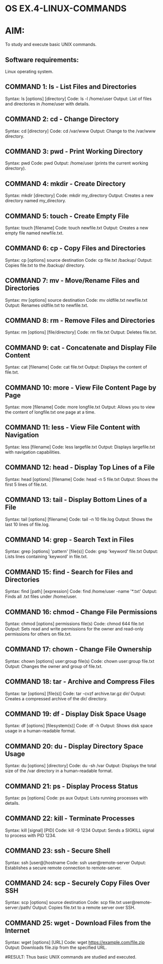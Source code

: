 # OS EX.4-LINUX-COMMANDS

# AIM:
To study and execute basic UNIX commands.
## Software requirements:
Linux operating system.
## COMMAND 1: ls - List Files and Directories

Syntax: 
	ls [options] [directory]
Code: 
	ls -l /home/user
Output: 
	List of files and directories in /home/user with details.

## COMMAND 2: cd - Change Directory

Syntax: 
	cd [directory]
Code: 
	cd /var/www
Output: 
	Change to the /var/www directory.

## COMMAND 3: pwd - Print Working Directory

Syntax: 
	pwd
Code: 
	pwd
Output: 
	/home/user (prints the current working directory).

## COMMAND 4: mkdir - Create Directory

Syntax: 
	mkdir [directory]
Code: 
	mkdir my_directory
Output:	
	Creates a new directory named my_directory.

## COMMAND 5: touch - Create Empty File

Syntax: 
	touch [filename]
Code: 
	touch newfile.txt
Output: 
	Creates a new empty file named newfile.txt.

## COMMAND 6: cp - Copy Files and Directories

Syntax: 
	cp [options] source destination
Code: 
	cp file.txt /backup/
Output: 
	Copies file.txt to the /backup/ directory.

## COMMAND 7: mv - Move/Rename Files and Directories

Syntax: 
	mv [options] source destination
Code: 
	mv oldfile.txt newfile.txt
Output: 
	Renames oldfile.txt to newfile.txt.

## COMMAND 8: rm - Remove Files and Directories

Syntax: 
	rm [options] [file/directory]
Code: 
	rm file.txt
Output: 
	Deletes file.txt.

## COMMAND 9: cat - Concatenate and Display File Content

Syntax: 
	cat [filename]
Code: 
	cat file.txt
Output: 
	Displays the content of file.txt.

## COMMAND 10: more - View File Content Page by Page

Syntax: 
	more [filename]
Code: 
	more longfile.txt
Output: 
	Allows you to view the content of longfile.txt one page at a time.

## COMMAND 11: less - View File Content with Navigation

Syntax: 
	less [filename]
Code: 
	less largefile.txt
Output: 
	Displays largefile.txt with navigation capabilities.

## COMMAND 12: head - Display Top Lines of a File

Syntax: 
	head [options] [filename]
Code: 
	head -n 5 file.txt
Output: 
	Shows the first 5 lines of file.txt.

## COMMAND 13: tail - Display Bottom Lines of a File

Syntax: 
	tail [options] [filename]
Code: 
	tail -n 10 file.log
Output: 
	Shows the last 10 lines of file.log.

## COMMAND 14: grep - Search Text in Files

Syntax: 
	grep [options] 'pattern' [file(s)]
Code: 
	grep 'keyword' file.txt
Output: 
	Lists lines containing 'keyword' in file.txt.

## COMMAND 15: find - Search for Files and Directories

Syntax:
	find [path] [expression]
Code: 
	find /home/user -name '*.txt'
Output: 
	Finds all .txt files under /home/user.

## COMMAND 16: chmod - Change File Permissions

Syntax: 
	chmod [options] permissions file(s)
Code: 
	chmod 644 file.txt
Output: 
	Sets read and write permissions for the owner and read-only permissions for others on file.txt.

## COMMAND 17: chown - Change File Ownership

Syntax: 
	chown [options] user:group file(s)
Code: 
	chown user:group file.txt
Output: 
	Changes the owner and group of file.txt.

## COMMAND 18: tar - Archive and Compress Files

Syntax: 
	tar [options] [file(s)]
Code: 
	tar -cvzf archive.tar.gz dir/
Output: 
	Creates a compressed archive of the dir/ directory.

## COMMAND 19: df - Display Disk Space Usage

Syntax: 
	df [options] [filesystem(s)]
Code: 
	df -h
Output: 
	Shows disk space usage in a human-readable format.

## COMMAND 20: du - Display Directory Space Usage

Syntax: 
	du [options] [directory]
Code: 
	du -sh /var
Output: 
	Displays the total size of the /var directory in a human-readable format.

## COMMAND 21: ps - Display Process Status

Syntax: 
	ps [options]
Code: 
	ps aux
Output: 
	Lists running processes with details.

## COMMAND 22: kill - Terminate Processes

Syntax: 
	kill [signal] [PID]
Code: 
	kill -9 1234
Output: 
	Sends a SIGKILL signal to process with PID 1234.

## COMMAND 23: ssh - Secure Shell

Syntax: 
	ssh [user@]hostname
Code: 
	ssh user@remote-server
Output: 
	Establishes a secure remote connection to remote-server.

## COMMAND 24: scp - Securely Copy Files Over SSH

Syntax:
	scp [options] source destination
Code: 
	scp file.txt user@remote-server:/path/
Output: 
	Copies file.txt to a remote server over SSH.

## COMMAND 25: wget - Download Files from the Internet

Syntax: 
	wget [options] [URL]
Code: 
	wget https://example.com/file.zip
Output: 
	Downloads file.zip from the specified URL.

#RESULT:
Thus basic UNIX commands are studied and executed.


